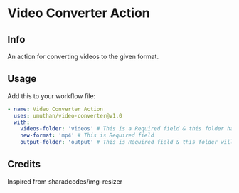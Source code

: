 # Video Converter Action

## Info
An action for converting videos to the given format.

## Usage
Add this to your workflow file:

```yml
- name: Video Converter Action
  uses: umuthan/video-converter@v1.0
  with:
    videos-folder: 'videos' # This is a Required field & this folder has original images
    new-format: 'mp4' # This is Required field
    output-folder: 'output' # This is Required field & this folder will be used to store resized images
```

## Credits
Inspired from sharadcodes/img-resizer
